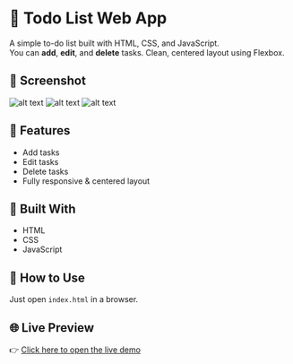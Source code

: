 # 📝 Todo List Web App

A simple to-do list built with HTML, CSS, and JavaScript.  
You can **add**, **edit**, and **delete** tasks. Clean, centered layout using Flexbox.

## 📸 Screenshot

![alt text](<screenshorts/todo list1.png>)
![alt text](<screenshorts/todo list2.png>)
![alt text](<screenshorts/todo list3.png>)

## 🚀 Features

- Add tasks
- Edit tasks
- Delete tasks
- Fully responsive & centered layout

## 🔧 Built With

- HTML
- CSS
- JavaScript

## 📂 How to Use

Just open `index.html` in a browser.

## 🌐 Live Preview

👉 [Click here to open the live demo](https://salimj101.github.io/Todo-List/)
